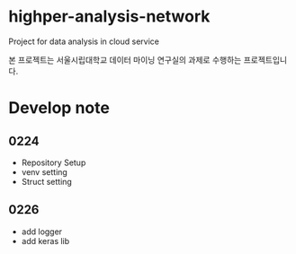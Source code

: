 # highper-analysis-network
Project for data analysis in cloud service

본 프로젝트는 서울시립대학교 데이터 마이닝 연구실의 과제로 수행하는 프로젝트입니다.


# Develop note
## 0224
 - Repository Setup
 - venv setting
 - Struct setting

## 0226
 - add logger
 - add keras lib
 